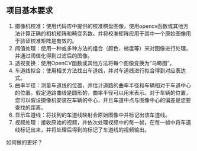 ## 项目基本要求

1. 摄像机校准：使用代码库中提供的校准棋盘图像，使用opencv函数或其他方法计算正确的相机矩阵和畸变系数。并将校准矩阵应用于其中一个原始图像用于验证校准矩阵是有效的。
2. 阈值处理：使用一种或多种方法的组合（颜色、梯度等）来对图像进行处理，并通过阈值化得到过滤后的图像。
3. 透视变换：使用OpenCV函数或其他方法将每个图像变换为“鸟瞰图”。
4. 车道线拟合：使用相关方法找出车道线，并对车道线进行拟合得到对应表达式。
5. 曲率半径：测量车道线的位置，并估计道路的曲率半径和车辆相对于车道中心的位置。假定道路曲线是圆形的，曲率半径可以用米表示。对于车辆的位置，您可以假设摄像机安装在车辆的中心，并且车道中点与图像中心的偏差是您要查找的距离。
6. 显示车道线：将找到的车道线映射会原始图像中并标记出该车道线。
7. 视频处理：接收原始的视频，并依次处理视频中的每一帧，在每一帧中将车道线标记出来，并将处理后得到的标记了车道线的视频输出。


如何做的更好？


